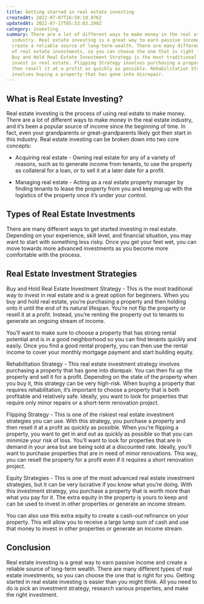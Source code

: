 ```yaml
---
title: Getting started in real estate investing
createdAt: 2022-07-07T16:50:19.976Z
updatedAt: 2022-07-17T05:53:02.298Z
category: investing
summary: There are a lot of different ways to make money in the real estate
  industry. Real estate investing is a great way to earn passive income and
  create a reliable source of long-term wealth. There are many different types
  of real estate investments, so you can choose the one that is right for you.
  Buy and Hold Real Estate Investment Strategy is the most traditional way to
  invest in real estate. Flipping Strategy involves purchasing a property and
  then resell it at a profit as quickly as possible. Rehabilitation Strategy
  involves buying a property that has gone into disrepair.
---
```


## What is Real Estate Investing?

Real estate investing is the process of using real estate to make money. There are a lot of different ways to make money in the real estate industry, and it’s been a popular source of income since the beginning of time. In fact, even your grandparents or great-grandparents likely got their start in this industry.
Real estate investing can be broken down into two core concepts:

- Acquiring real estate - Owning real estate for any of a variety of reasons, such as to generate income from tenants, to use the property as collateral for a loan, or to sell it at a later date for a profit.

- Managing real estate - Acting as a real estate property manager by finding tenants to lease the property from you and keeping up with the logistics of the property once it’s under your control.

## Types of Real Estate Investments

There are many different ways to get started investing in real estate. Depending on your experience, skill level, and financial situation, you may want to start with something less risky. Once you get your feet wet, you can move towards more advanced investments as you become more comfortable with the process.

## Real Estate Investment Strategies

Buy and Hold Real Estate Investment Strategy - This is the most traditional way to invest in real estate and is a great option for beginners. When you buy and hold real estate, you’re purchasing a property and then holding onto it until the end of its natural lifespan. You’re not flip the property or resell it at a profit. Instead, you’re renting the property out to tenants to generate an ongoing stream of income.

You’ll want to make sure to choose a property that has strong rental potential and is in a good neighborhood so you can find tenants quickly and easily. Once you find a good rental property, you can then use the rental income to cover your monthly mortgage payment and start building equity.

Rehabilitation Strategy - This real estate investment strategy involves purchasing a property that has gone into disrepair. You can then fix up the property and sell it for a profit. Depending on the state of the property when you buy it, this strategy can be very high-risk.
When buying a property that requires rehabilitation, it’s important to choose a property that is both profitable and relatively safe. Ideally, you want to look for properties that require only minor repairs or a short-term renovation project.

Flipping Strategy - This is one of the riskiest real estate investment strategies you can use. With this strategy, you purchase a property and then resell it at a profit as quickly as possible. When you’re flipping a property, you want to get in and out as quickly as possible so that you can minimize your risk of loss.
You’ll want to look for properties that are in demand in your area but are being sold at a discounted rate. Ideally, you’ll want to purchase properties that are in need of minor renovations. This way, you can resell the property for a profit even if it requires a short renovation project.

Equity Strategies - This is one of the most advanced real estate investment strategies, but it can be very lucrative if you know what you’re doing. With this investment strategy, you purchase a property that is worth more than what you pay for it. The extra equity in the property is yours to keep and can be used to invest in other properties or generate an income stream.

You can also use this extra equity to create a cash-out refinance on your property. This will allow you to receive a large lump sum of cash and use that money to invest in other properties or generate an income stream.

## Conclusion

Real estate investing is a great way to earn passive income and create a reliable source of long-term wealth. There are many different types of real estate investments, so you can choose the one that is right for you. Getting started in real estate investing is easier than you might think. All you need to do is pick an investment strategy, research various properties, and make the right investment.
